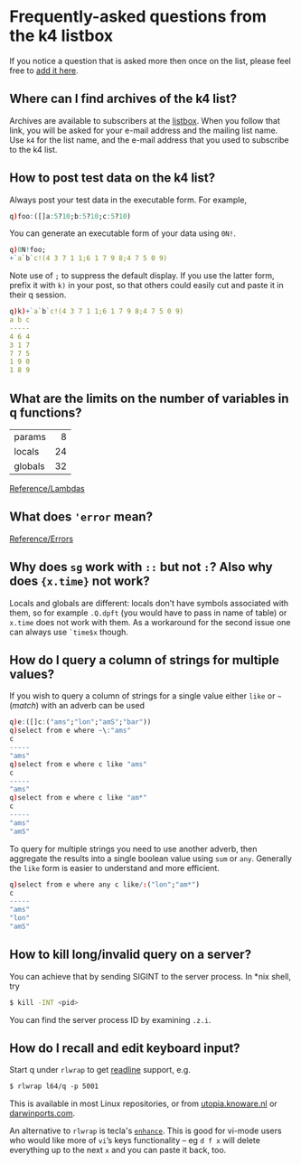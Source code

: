 # Frequently-asked questions from the k4 listbox

If you notice a question that is asked more then once on the list, please feel free to [add it here](https://github.com/kxsystems/docs).


## Where can I find archives of the k4 list?

Archives are available to subscribers at the [listbox](https://www.listbox.com/member/archive). When you follow that link, you will be asked for your e-mail address and the mailing list name. Use `k4` for the list name, and the e-mail address that you used to subscribe to the k4 list.


## How to post test data on the k4 list?

Always post your test data in the executable form. For example,
```q
q)foo:([]a:5?10;b:5?10;c:5?10)
```
You can generate an executable form of your data using `0N!`.
```q
q)0N!foo;
+`a`b`c!(4 3 7 1 1;6 1 7 9 8;4 7 5 0 9)
```
Note use of `;` to suppress the default display. If you use the latter form, prefix it with `k)` in your post, so that others could easily cut and paste it in their q session.
```q
q)k)+`a`b`c!(4 3 7 1 1;6 1 7 9 8;4 7 5 0 9)
a b c
-----
4 6 4
3 1 7
7 7 5
1 9 0
1 8 9
```


## What are the limits on the number of variables in q functions?

<table class="kx-tight">
<tr><td>params</td><td style="text-align: right">8</td></tr>
<tr><td>locals</td><td style="text-align: right">24</td></tr>
<tr><td>globals</td><td style="text-align: right">32</td></tr>
</table>

<i class="fa fa-hand-o-right"></i> [Reference/Lambdas](/ref/syntax/#definition)


## What does `'error` mean?

<i class="fa fa-hand-o-right"></i> [Reference/Errors](/ref/error-list)


## Why does `sg` work with `::` but not `:`? Also why does `{x.time}` not work?

Locals and globals are different: locals don’t have symbols associated with them, so for example `.Q.dpft` (you would have to pass in name of table) or `x.time` does not work with them. As a workaround for the second issue one can always use `` `time$x `` though.


## How do I query a column of strings for multiple values?

If you wish to query a column of strings for a single value either `like` or `~` (_match_) with an adverb can be used
```q
q)e:([]c:("ams";"lon";"amS";"bar")) 
q)select from e where ~\:"ams"
c
-----
"ams"
q)select from e where c like "ams"
c
-----
"ams"
q)select from e where c like "am*"
c
-----
"ams"
"amS"
```
To query for multiple strings you need to use another adverb, then aggregate the results into a single boolean value using `sum` or `any`. Generally the `like` form is easier to understand and more efficient.
```q
q)select from e where any c like/:("lon";"am*")
c
-----
"ams"
"lon"
"amS"
```


## How to kill long/invalid query on a server?

You can achieve that by sending SIGINT to the server process. In \*nix shell, try 
```bash
$ kill -INT <pid>
```
You can find the server process ID by examining `.z.i`.


## How do I recall and edit keyboard input?

Start q under `rlwrap` to get [readline](http://tiswww.case.edu/php/chet/readline/rltop.html) support, e.g.
```bash
$ rlwrap l64/q -p 5001
```
This is available in most Linux repositories, or from <i class="fa fa-linux"></i> [utopia.knoware.nl](http://utopia.knoware.nl/~hlub/rlwrap) or
<i class="fa fa-apple"></i> [darwinports.com](http://rlwrap.darwinports.com).

An alternative to `rlwrap` is tecla's [`enhance`](http://www.astro.caltech.edu/~mcs/tecla/enhance.html). This is good for vi-mode users who would like more of `vi`’s keys functionality – eg `d f x` will delete everything up to the next `x` and you can paste it back, too.  
